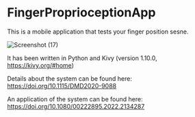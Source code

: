 # FingerProprioceptionApp

This is a mobile application that tests your finger position sesne.

![Screenshot (17)](https://user-images.githubusercontent.com/8701529/70078003-87d85b80-15c7-11ea-9b25-e05358c60380.png)

It has been written in Python and Kivy (version 1.10.0, https://kivy.org/#home)

Details about the system can be found here: https://doi.org/10.1115/DMD2020-9088

An application of the system can be found here: https://doi.org/10.1080/00222895.2022.2134287
